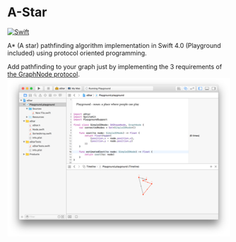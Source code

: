 # A-Star
<a href="https://swift.org"><img src="https://img.shields.io/badge/Swift-4.0-orange.svg?style=flat" alt="Swift" /></a>

A* (A star) pathfinding algorithm implementation in Swift 4.0 (Playground included) using protocol oriented programming.

Add pathfinding to your graph just by implementing the 3 requirements of [the GraphNode protocol](https://dev1an.github.io/A-Star/Protocols/GraphNode.html).![Playground](docs/Playground.png)
